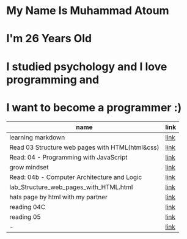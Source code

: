 # My Name Is Muhammad Atoum
# I'm 26 Years Old 
# I studied psychology and I love programming and 
# I want to become a programmer :)






| name | link |
| --- | --- |
| learning markdown | [link](https://muhammadatoum.github.io/reading-notes/Learning%20Markdown.html) |
| Read 03 Structure web pages with HTML(html&css) | [link](https://muhammadatoum.github.io/reading-notes/Read%2003%20Structure%20web%20pages%20with%20HTML(html&css).html) |
| Read: 04 - Programming with JavaScript | [link](https://muhammadatoum.github.io/reading-notes/Read:%2004%20-%20Programming%20with%20JavaScript.html) |
| grow mindset | [link](https://muhammadatoum.github.io/reading-notes/growth_minedset.html) |
| Read: 04b - Computer Architecture and Logic | [link](https://muhammadatoum.github.io/reading-notes/how_computer_work.html) |
| lab_Structure_web_pages_with_HTML.html | [link](https://muhammadatoum.github.io/reading-notes/lab_Structure_web_pages_with_HTML.html) |
| hats page by html with my partner | [link](https://muhammadatoum.github.io/hats/index.html) |
|reading 04C| [link](https://muhammadatoum.github.io/reading-notes/Read-04c) |
|reading 05| [link](https://muhammadatoum.github.io/reading-notes/read05) |
| - | [link]() |
